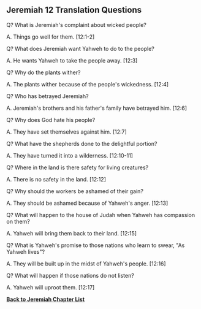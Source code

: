 ## Jeremiah 12 Translation Questions ##

Q? What is Jeremiah's complaint about wicked people?

A. Things go well for them. [12:1-2]

Q? What does Jeremiah want Yahweh to do to the people?

A. He wants Yahweh to take the people away. [12:3]

Q? Why do the plants wither?

A. The plants wither because of the people's wickedness. [12:4]

Q? Who has betrayed Jeremiah?

A. Jeremiah's brothers and his father's family have betrayed him. [12:6]

Q? Why does God hate his people?

A. They have set themselves against him. [12:7]

Q? What have the shepherds done to the delightful portion?

A. They have turned it into a wilderness. [12:10-11]

Q? Where in the land is there safety for living creatures?

A. There is no safety in the land. [12:12]

Q? Why should the workers be ashamed of their gain?

A. They should be ashamed because of Yahweh's anger. [12:13]

Q? What will happen to the house of Judah when Yahweh has compassion on them?

A. Yahweh will bring them back to their land. [12:15]

Q? What is Yahweh's promise to those nations who learn to swear, "As Yahweh lives"?

A. They will be built up in the midst of Yahweh's people. [12:16]

Q? What will happen if those nations do not listen?

A. Yahweh will uproot them. [12:17]

__[Back to Jeremiah Chapter List](./)__

